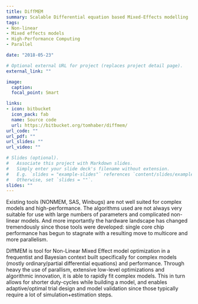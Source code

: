 ```yaml
---
title: DiffMEM
summary: Scalable Differential equation based Mixed-Effects modelling
tags:
- Non-linear
- Mixed effects models
- High-Performance Computing
- Parallel

date: "2018-05-23"

# Optional external URL for project (replaces project detail page).
external_link: ""

image:
  caption:
  focal_point: Smart

links:
- icon: bitbucket
  icon_pack: fab
  name: Source code
  url: https://bitbucket.org/tomhaber/diffmem/
url_code: ""
url_pdf: ""
url_slides: ""
url_video: ""

# Slides (optional).
#   Associate this project with Markdown slides.
#   Simply enter your slide deck's filename without extension.
#   E.g. `slides = "example-slides"` references `content/slides/example-slides.md`.
#   Otherwise, set `slides = ""`.
slides: ""
---
```


Existing tools (NONMEM, SAS, Winbugs) are not well suited for complex models and high-performance. The algorithms used are not always very suitable for use with large numbers of parameters and complicated non-linear models. And more importantly the hardware landscape has changed tremendously since those tools were developed: single core chip performance has begun to stagnate with a resulting move to multicore and more parallelism.

DiffMEM is tool for Non-Linear Mixed Effect model optimization in a frequentist and Bayesian context built specifically for complex models (mostly ordinary/partial differential equations) and performance. Through heavy the use of parallism, extensive low-level optimizations and algorithmic innovation, it is able to rapidly fit complex models. This in turn allows for shorter duty-cycles while building a model, and enables adaptive/optimal trial design and model validation since those typically require a lot of simulation+estimation steps.
